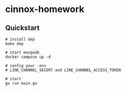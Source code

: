 # cinnox-homework

## Quickstart

```shell
# install dep
make dep

# start mongodb
docker compose up -d

# config your .env
# LINE_CHANNEL_SECERT and LINE_CHANNEL_ACCESS_TOKEN

# start
go run main.go
```